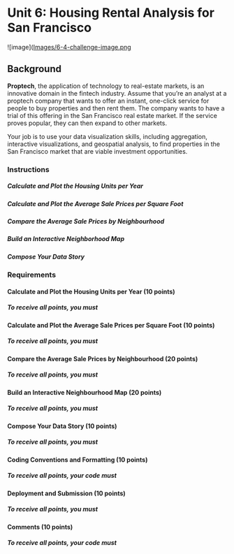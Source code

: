 # Unit 6: Housing Rental Analysis for San Francisco

![image]([Images/6-4-challenge-image.png](https://www.google.ca/search?q=san+francisco+skyline&sxsrf=APwXEdcx_jlR2nD2mxlEDZ8C1BEt8rFSNA:1680296273163&source=lnms&tbm=isch&sa=X&ved=2ahUKEwjOs-qzh4f-AhUukYkEHROPDocQ_AUoAXoECAEQAw&biw=1920&bih=961&dpr=1#imgrc=zq_dNMCI30QNVM)

## Background

**Proptech**, the application of technology to real-estate markets, is an innovative domain in the fintech industry. Assume that you’re an analyst at a proptech company that wants to offer an instant, one-click service for people to buy properties and then rent them. The company wants to have a trial of this offering in the San Francisco real estate market. If the service proves popular, they can then expand to other markets.

Your job is to use your data visualization skills, including aggregation, interactive visualizations, and geospatial analysis, to find properties in the San Francisco market that are viable investment opportunities.

### Instructions

##### Calculate and Plot the Housing Units per Year

##### Calculate and Plot the Average Sale Prices per Square Foot

##### Compare the Average Sale Prices by Neighbourhood

##### Build an Interactive Neighborhood Map

##### Compose Your Data Story

### Requirements

#### Calculate and Plot the Housing Units per Year (10 points)

##### To receive all points, you must

#### Calculate and Plot the Average Sale Prices per Square Foot (10 points)

##### To receive all points, you must

#### Compare the Average Sale Prices by Neighbourhood (20 points)

##### To receive all points, you must

#### Build an Interactive Neighbourhood Map (20 points)

##### To receive all points, you must

#### Compose Your Data Story (10 points)

##### To receive all points, you must

#### Coding Conventions and Formatting (10 points)

##### To receive all points, your code must

#### Deployment and Submission (10 points)

##### To receive all points, you must

#### Comments (10 points)

##### To receive all points, your code must
